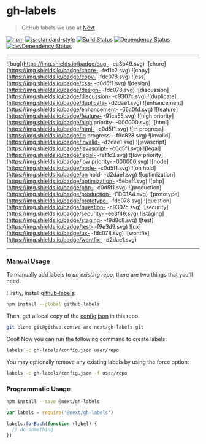 # gh-labels

> GitHub labels we use at [Next](http://www.wearenext.co.za/)

[![npm](http://img.shields.io/npm/v/@next/gh-labels.svg?style=flat)](https://www.npmjs.com/package/@next/gh-labels)
[![js-standard-style](https://img.shields.io/badge/code%20style-standard-brightgreen.svg?style=flat)](https://github.com/feross/standard)
[![Build Status](https://travis-ci.org/we-are-next/gh-labels.svg?branch=master)](https://travis-ci.org/we-are-next/gh-labels)
[![Dependency Status](https://david-dm.org/we-are-next/gh-labels.svg)](https://david-dm.org/we-are-next/gh-labels)
[![devDependency Status](https://david-dm.org/we-are-next/gh-labels/dev-status.svg)](https://david-dm.org/we-are-next/gh-labels#info=devDependencies)

---

![bug](https://img.shields.io/badge/bug-        -ea3b49.svg)
![chore](https://img.shields.io/badge/chore-        -fef1c2.svg)
![copy](https://img.shields.io/badge/copy-        -fdc078.svg)
![css](https://img.shields.io/badge/css-        -c0d5f1.svg)
![design](https://img.shields.io/badge/design-        -fdc078.svg)
![discussion](https://img.shields.io/badge/discussion-        -c9307c.svg)
![duplicate](https://img.shields.io/badge/duplicate-        -d2dae1.svg)
![enhancement](https://img.shields.io/badge/enhancement-        -65c0fd.svg)
![feature](https://img.shields.io/badge/feature-        -91ca55.svg)
![high priority](https://img.shields.io/badge/high priority-        -000000.svg)
![html](https://img.shields.io/badge/html-        -c0d5f1.svg)
![in progress](https://img.shields.io/badge/in progress-        -f9c828.svg)
![invalid](https://img.shields.io/badge/invalid-        -d2dae1.svg)
![javascript](https://img.shields.io/badge/javascript-        -c0d5f1.svg)
![legal](https://img.shields.io/badge/legal-        -fef1c3.svg)
![low priority](https://img.shields.io/badge/low priority-        -000000.svg)
![node](https://img.shields.io/badge/node-        -c0d5f1.svg)
![on hold](https://img.shields.io/badge/on hold-        -d2dae1.svg)
![optimization](https://img.shields.io/badge/optimization-        -5ebeff.svg)
![php](https://img.shields.io/badge/php-        -c0d5f1.svg)
![production](https://img.shields.io/badge/production-        -FDC1A4.svg)
![prototype](https://img.shields.io/badge/prototype-        -fdc078.svg)
![question](https://img.shields.io/badge/question-        -c9307c.svg)
![security](https://img.shields.io/badge/security-        -ee3f46.svg)
![staging](https://img.shields.io/badge/staging-        -f9d8c8.svg)
![test](https://img.shields.io/badge/test-        -f9e3d9.svg)
![ux](https://img.shields.io/badge/ux-        -fdc078.svg)
![wontfix](https://img.shields.io/badge/wontfix-        -d2dae1.svg)

---

### Manual Usage

To manually add labels to _an existing repo_, there are two things that
you'll need.

Firstly, install [github-labels](https://www.npmjs.com/package/github-labels):

```sh
npm install --global github-labels
```

Then, get a local copy of the
[config.json](https://github.com/we-are-next/gh-labels/blob/master/config.json)
in this repo.

```sh
git clone git@github.com:we-are-next/gh-labels.git
```

Cool! Now you can run the following command to create labels:

```sh
labels -c gh-labels/config.json user/repo
```

You may optionally remove any existing labels by using the force option:

```sh
labels -c gh-labels/config.json -f user/repo
```

### Programmatic Usage

```sh
npm install --save @next/gh-labels
```

```js
var labels = require('@next/gh-labels')

labels.forEach(function (label) {
  // do something
})
```
